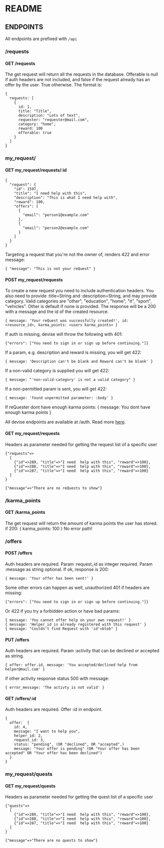 # README

## ENDPOINTS

All endpoints are prefixed with `/api`

### /requests

#### GET /requests

The get request will return all the requests in the database.
Offerable is null if auth headers are not included, and false if the request already has an offer by the user. True otherwise.
The format is:

```
{
  requests: [
    {
      id: 1,
      title: "Title",
      description: "Lots of text",
      requester: "requester@mail.com",
      category: "home",
      reward: 100
      offerable: true
    }
  ]
}
```

### my_request/

#### GET my_request/requests/:id

```
{
  "request": {
    "id": 1597,
    "title": "I need help with this",
    "description": "This is what I need help with",
    "reward": 100,
    "offers": [
      {
        "email": "person1@example.com"
      },
      {
        "email": "person2@example.com"
      }
    ]
  }
}
```

Targeting a request that you're not the owner of, renders 422 and error message:

```
{ "message": "This is not your reQuest" }
```

#### POST my_request/requests

To create a new request you need to include authentication headers.
You also need to provide :title=String and :description=String, and may provide category.
Valid categories are "other", "education", "home", "it", "sport", "vehicles". Other is default if none is provided.
The response will be a 200 with a message and the id of the created resource.

```
{ message: 'Your reQuest was successfully created!', id: <resource_id>, karma_points: <users karma_points> }
```

If auth is missing, devise will throw the following with 401:

```
{"errors": ["You need to sign in or sign up before continuing."]}
```

If a param, e.g. description and reward is missing, you will get 422:

```
{ message: 'Description can't be blank and Reward can't be blank' }
```

If a non-valid category is supplied you will get 422:

```
{ message: "'non-valid-category' is not a valid category" }
```

If a non-permitted param is sent, you will get 422:

```
{ message: 'found unpermitted parameter: :body' }
```

If reQuester dont have enough karma points:
{ message: You dont have enough karma points }

All devise endpoints are available at /auth.
Read more [here](https://devise-token-auth.gitbook.io/devise-token-auth/).

#### GET my_request/requests

Headers as parameter needed for getting the request list of a specific user

```
{"requests"=>
  [
    {"id"=>289, "title"=>"I need  help with this", "reward"=>100},
    {"id"=>288, "title"=>"I need  help with this", "reward"=>100},
    {"id"=>287, "title"=>"I need  help with this", "reward"=>100}
  ]
}
```

```
{"message"=>"There are no reQuests to show"}
```

### /karma_points

#### GET /karma_points

The get request will return the amount of karma points the user has stored.
if 200:
{ karma_points: 100 }
No error path!

### /offers

#### POST /offers

Auth headers are required. Param :request_id as integer required. Param :message as string optional.
If ok, response is 200:

```
{ message: 'Your offer has been sent!' }
```

Some other errors can happen as well, unauthorized 401 if headers are missing:

```
{"errors": ["You need to sign in or sign up before continuing."]}
```

Or 422 if you try a forbidden action or have bad params:

```
{ message: 'You cannot offer help on your own request!' }
{ message: 'Helper_id is already registered with this request' }
{ message: "Couldn't find Request with 'id'=blob" }
```

#### PUT /offers

Auth headers are required. Param :activity that can be declined or accepted as string.

```
{ offer: offer.id, message: 'You accepted/declined help from helper@mail.com' }
```

if other activity response status 500 with message:

```
{ error_message: 'The activty is not valid' }
```

#### GET /offers/:id

Auth headers are required. Offer :id in endpoint.

```
{
  offer:  {
    id: 4,
    message: "I want to help you",
    helper_id: 2,
    request_id: 3,
    status: "pending", (OR "declined", OR "accepted",)
    message: "Your offer is pending" (OR "Your offer has been accepted" OR "Your offer has been declined")
  }
}
```

### my_request/quests

#### GET my_request/quests

Headers as parameter needed for getting the quest list of a specific user

```
{"quests"=>
  [
    {"id"=>289, "title"=>"I need  help with this", "reward"=>100},
    {"id"=>288, "title"=>"I need  help with this", "reward"=>100},
    {"id"=>287, "title"=>"I need  help with this", "reward"=>100}
  ]
}
```

```
{"message"=>"There are no quests to show"}
```
